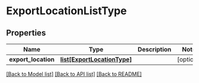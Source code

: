 # ExportLocationListType

## Properties
Name | Type | Description | Notes
------------ | ------------- | ------------- | -------------
**export_location** | [**list[ExportLocationType]**](ExportLocationType.md) |  | [optional] 

[[Back to Model list]](../README.md#documentation-for-models) [[Back to API list]](../README.md#documentation-for-api-endpoints) [[Back to README]](../README.md)


